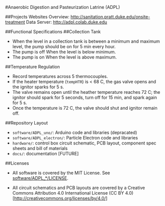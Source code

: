 #Anaerobic Digestion and Pasteurization Latrine (ADPL)

##Projects Websites
Overview: http://sanitation.pratt.duke.edu/onsite-treatment
Data Server: http://adpl.colab.duke.edu

##Functional Specifications
##Collection Tank
* When the level in a collection tank is between a minimum and maximum level,
  the pump should be on for 5 min every hour.
* The pump is off When the level is below minimum.
* The pump is on When the level is above maximum.

##Temperature Regulation
* Record temperatures across 5 thermocouples.
* If the heater temperature (``tempHTR``) is < 68 C, the gas valve opens and the
  ignitor sparks for 5 s.
* The valve remains open until the heather temperature reaches 72 C; the ignitor
  should spark for 5 seconds, turn off for 15 min, and spark again for 5 s.
* Once the temperature is 72 C, the valve should shut and ignitor remain off.

##Repository Layout
* ```software/ADPL_uno/```: Arduino code and libraries (depracated)
* ```software/ADPL_electron/```: Particle Electron code and libraries
* ```hardware/```: control box circuit schematic, PCB layout, component spec
  sheets and bill of materials
* ```docs/```: documentation [FUTURE]

##Licenses
* All software is covered by the MIT License.  See
  [software/ADPL_*/LICENSE](software/ADPL_complete/LICENSE).

* All circuit schematics and PCB layouts are covered by a Creative Commons
  Attribution 4.0 International License (CC BY 4.0)
  [http://creativecommons.org/licenses/by/4.0/]
